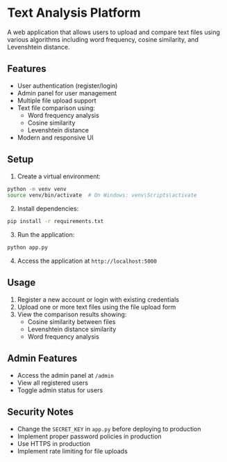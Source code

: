 # Text Analysis Platform

A web application that allows users to upload and compare text files using various algorithms including word frequency, cosine similarity, and Levenshtein distance.

## Features

- User authentication (register/login)
- Admin panel for user management
- Multiple file upload support
- Text file comparison using:
  - Word frequency analysis
  - Cosine similarity
  - Levenshtein distance
- Modern and responsive UI

## Setup

1. Create a virtual environment:
```bash
python -m venv venv
source venv/bin/activate  # On Windows: venv\Scripts\activate
```

2. Install dependencies:
```bash
pip install -r requirements.txt
```

3. Run the application:
```bash
python app.py
```

4. Access the application at `http://localhost:5000`

## Usage

1. Register a new account or login with existing credentials
2. Upload one or more text files using the file upload form
3. View the comparison results showing:
   - Cosine similarity between files
   - Levenshtein distance similarity
   - Word frequency analysis

## Admin Features

- Access the admin panel at `/admin`
- View all registered users
- Toggle admin status for users

## Security Notes

- Change the `SECRET_KEY` in `app.py` before deploying to production
- Implement proper password policies in production
- Use HTTPS in production
- Implement rate limiting for file uploads 